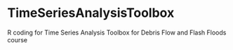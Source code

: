 # TimeSeriesAnalysisToolbox
R coding for Time Series Analysis Toolbox for Debris Flow and Flash Floods course
